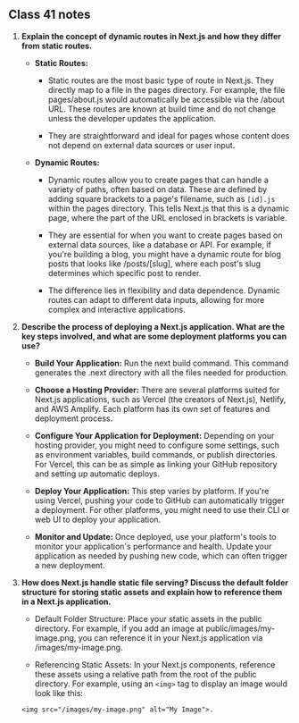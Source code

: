 ## Class 41 notes

1. **Explain the concept of dynamic routes in Next.js and how they differ from static routes.**

    - **Static Routes:**

        - Static routes are the most basic type of route in Next.js. They directly map to a file in the pages directory. For example, the file pages/about.js would automatically be accessible via the /about URL. These routes are known at build time and do not change unless the developer updates the application.

        - They are straightforward and ideal for pages whose content does not depend on external data sources or user input.

    - **Dynamic Routes:**

        - Dynamic routes allow you to create pages that can handle a variety of paths, often based on data. These are defined by adding square brackets to a page's filename, such as `[id].js` within the pages directory. This tells Next.js that this is a dynamic page, where the part of the URL enclosed in brackets is variable.

        - They are essential for when you want to create pages based on external data sources, like a database or API. For example, if you're building a blog, you might have a dynamic route for blog posts that looks like /posts/[slug], where each post's slug determines which specific post to render.

        - The difference lies in flexibility and data dependence. Dynamic routes can adapt to different data inputs, allowing for more complex and interactive applications.

2. **Describe the process of deploying a Next.js application. What are the key steps involved, and what are some deployment platforms you can use?**

    - **Build Your Application:** Run the next build command. This command generates the .next directory with all the files needed for production.

    - **Choose a Hosting Provider:** There are several platforms suited for Next.js applications, such as Vercel (the creators of Next.js), Netlify, and AWS Amplify. Each platform has its own set of features and deployment process.

    - **Configure Your Application for Deployment:** Depending on your hosting provider, you might need to configure some settings, such as environment variables, build commands, or publish directories. For Vercel, this can be as simple as linking your GitHub repository and setting up automatic deploys.

    - **Deploy Your Application:** This step varies by platform. If you're using Vercel, pushing your code to GitHub can automatically trigger a deployment. For other platforms, you might need to use their CLI or web UI to deploy your application.

    - **Monitor and Update:** Once deployed, use your platform's tools to monitor your application's performance and health. Update your application as needed by pushing new code, which can often trigger a new deployment.

3. **How does Next.js handle static file serving? Discuss the default folder structure for storing static assets and explain how to reference them in a Next.js application.**

    - Default Folder Structure: Place your static assets in the public directory. For example, if you add an image at public/images/my-image.png, you can reference it in your Next.js application via /images/my-image.png.

    - Referencing Static Assets: In your Next.js components, reference these assets using a relative path from the root of the public directory. For example, using an `<img>` tag to display an image would look like this: 

    ```
    <img src="/images/my-image.png" alt="My Image">.
    ```